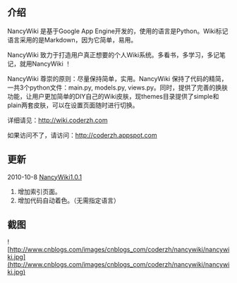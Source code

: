 ## 介绍 ##
NancyWiki 是基于Google App Engine开发的，使用的语言是Python。Wiki标记语言采用的是Markdown，因为它简单，易用。

NancyWiki 致力于打造用户真正想要的个人Wiki系统。多看书，多学习，多记笔记，就用NancyWiki ！

NancyWiki 尊崇的原则：尽量保持简单，实用。NancyWiki 保持了代码的精简，一共3个python文件：main.py, models.py, views.py。同时，提供了完善的换肤功能，让用户更加简单的DIY自己的Wiki皮肤，现themes目录提供了simple和plain两套皮肤，可以在设置页面随时进行切换。

详细请见：http://wiki.coderzh.com

如果访问不了，请访问：http://coderzh.appspot.com

## 更新 ##
2010-10-8 [NancyWiki1.0.1](http://code.google.com/p/nancywiki/downloads/detail?name=nancywiki1.0.1.zip)
  1. 增加索引页面。
  1. 增加代码自动着色。（无需指定语言）

## 截图 ##

![http://www.cnblogs.com/images/cnblogs_com/coderzh/nancywiki/nancywiki.jpg](http://www.cnblogs.com/images/cnblogs_com/coderzh/nancywiki/nancywiki.jpg)